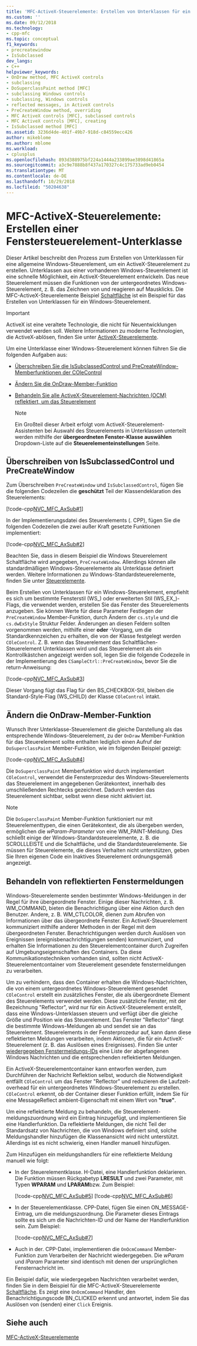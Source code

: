 ```yaml
---
title: 'MFC-ActiveX-Steuerelemente: Erstellen von Unterklassen für ein Windows-Steuerelement | Microsoft-Dokumentation'
ms.custom: ''
ms.date: 09/12/2018
ms.technology:
- cpp-mfc
ms.topic: conceptual
f1_keywords:
- precreatewindow
- IsSubclassed
dev_langs:
- C++
helpviewer_keywords:
- OnDraw method, MFC ActiveX controls
- subclassing
- DoSuperclassPaint method [MFC]
- subclassing Windows controls
- subclassing, Windows controls
- reflected messages, in ActiveX controls
- PreCreateWindow method, overriding
- MFC ActiveX controls [MFC], subclassed controls
- MFC ActiveX controls [MFC], creating
- IsSubclassed method [MFC]
ms.assetid: 3236d4de-401f-49b7-918d-c84559ecc426
author: mikeblome
ms.author: mblome
ms.workload:
- cplusplus
ms.openlocfilehash: 893d388975bf224a1444a233899ae3898d41865a
ms.sourcegitcommit: a3c9e7888b8f437a170327c4c175733ad9eb0454
ms.translationtype: MT
ms.contentlocale: de-DE
ms.lasthandoff: 10/29/2018
ms.locfileid: "50204638"
---
```

# <a name="mfc-activex-controls-subclassing-a-windows-control"></a>MFC-ActiveX-Steuerelemente: Erstellen einer Fenstersteuerelement-Unterklasse

Dieser Artikel beschreibt den Prozess zum Erstellen von Unterklassen für eine allgemeine Windows-Steuerelement, um ein ActiveX-Steuerelement zu erstellen. Unterklassen aus einer vorhandenen Windows-Steuerelement ist eine schnelle Möglichkeit, ein ActiveX-Steuerelement entwickeln. Das neue Steuerelement müssen die Funktionen von der untergeordnetes Windows-Steuerelement, z. B. das Zeichnen von und reagieren auf Mausklicks. Die MFC-ActiveX-Steuerelemente Beispiel [Schaltfläche](../visual-cpp-samples.md) ist ein Beispiel für das Erstellen von Unterklassen für ein Windows-Steuerelement.

>[!IMPORTANT]
> ActiveX ist eine veraltete Technologie, die nicht für Neuentwicklungen verwendet werden soll. Weitere Informationen zu moderne Technologien, die ActiveX-ablösen, finden Sie unter [ActiveX-Steuerelemente](activex-controls.md).

Um eine Unterklasse einer Windows-Steuerelement können führen Sie die folgenden Aufgaben aus:

- [Überschreiben Sie die IsSubclassedControl und PreCreateWindow-Memberfunktionen der COleControl](#_core_overriding_issubclassedcontrol_and_precreatewindow)

- [Ändern Sie die OnDraw-Member-Funktion](#_core_modifying_the_ondraw_member_function)

- [Behandeln Sie alle ActiveX-Steuerelement-Nachrichten (OCM) reflektiert, um das Steuerelement](#_core_handling_reflected_window_messages)

   > [!NOTE]
   > Ein Großteil dieser Arbeit erfolgt vom ActiveX-Steuerelement-Assistenten bei Auswahl des Steuerelements in Unterklassen unterteilt werden mithilfe der **übergeordneten Fenster-Klasse auswählen** Dropdown-Liste auf die **Steuerelementeinstellungen** Seite.

##  <a name="_core_overriding_issubclassedcontrol_and_precreatewindow"></a> Überschreiben von IsSubclassedControl und PreCreateWindow

Zum Überschreiben `PreCreateWindow` und `IsSubclassedControl`, fügen Sie die folgenden Codezeilen die **geschützt** Teil der Klassendeklaration des Steuerelements:

[!code-cpp[NVC_MFC_AxSub#1](../mfc/codesnippet/cpp/mfc-activex-controls-subclassing-a-windows-control_1.h)]

In der Implementierungsdatei des Steuerelements (. CPP), fügen Sie die folgenden Codezeilen die zwei außer Kraft gesetzte Funktionen implementiert:

[!code-cpp[NVC_MFC_AxSub#2](../mfc/codesnippet/cpp/mfc-activex-controls-subclassing-a-windows-control_2.cpp)]

Beachten Sie, dass in diesem Beispiel die Windows Steuerelement Schaltfläche wird angegeben, `PreCreateWindow`. Allerdings können alle standardmäßigen Windows-Steuerelemente als Unterklasse definiert werden. Weitere Informationen zu Windows-Standardsteuerelemente, finden Sie unter [Steuerelemente](../mfc/controls-mfc.md).

Beim Erstellen von Unterklassen für ein Windows-Steuerelement, empfiehlt es sich um bestimmte Fensterstil (WS_) oder erweiterten Stil (WS_EX_)-Flags, die verwendet werden, erstellen Sie das Fenster des Steuerelements anzugeben. Sie können Werte für diese Parameter Festlegen der `PreCreateWindow` Member-Funktion, durch Ändern der `cs.style` und die `cs.dwExStyle` Struktur Felder. Änderungen an diesen Feldern sollten vorgenommen werden, mithilfe einer **oder** -Vorgang, um die Standardkennzeichen zu erhalten, die von der Klasse festgelegt werden `COleControl`. Z. B. wenn das Steuerelement das Schaltflächen-Steuerelement Unterklassen wird und das Steuerelement als ein Kontrollkästchen angezeigt werden soll, legen Sie die folgende Codezeile in der Implementierung des `CSampleCtrl::PreCreateWindow`, bevor Sie die return-Anweisung:

[!code-cpp[NVC_MFC_AxSub#3](../mfc/codesnippet/cpp/mfc-activex-controls-subclassing-a-windows-control_3.cpp)]

Dieser Vorgang fügt das Flag für den BS_CHECKBOX-Stil, bleiben die Standard-Style-Flag (WS_CHILD) der Klasse `COleControl` intakt.

##  <a name="_core_modifying_the_ondraw_member_function"></a> Ändern die OnDraw-Member-Funktion

Wunsch Ihrer Unterklasse-Steuerelement die gleiche Darstellung als das entsprechende Windows-Steuerelement, zu der `OnDraw` Member-Funktion für das Steuerelement sollte enthalten lediglich einen Aufruf der `DoSuperclassPaint` Member-Funktion, wie im folgenden Beispiel gezeigt:

[!code-cpp[NVC_MFC_AxSub#4](../mfc/codesnippet/cpp/mfc-activex-controls-subclassing-a-windows-control_4.cpp)]

Die `DoSuperclassPaint` Memberfunktion wird durch implementiert `COleControl`, verwendet die Fensterprozedur des Windows-Steuerelements das Steuerelement im angegebenen Gerätekontext, innerhalb des umschließenden Rechtecks gezeichnet. Dadurch werden das Steuerelement sichtbar, selbst wenn diese nicht aktiviert ist.

> [!NOTE]
>  Die `DoSuperclassPaint` Member-Funktion funktioniert nur mit Steuerelementtypen, die einen Gerätekontext, die als übergeben werden, ermöglichen die *wParam-Parameter* von eine WM_PAINT-Meldung. Dies schließt einige der Windows-Standardsteuerelemente, z. B. die SCROLLLEISTE und die Schaltfläche, und die Standardsteuerelemente. Sie müssen für Steuerelemente, die dieses Verhalten nicht unterstützen, geben Sie Ihren eigenen Code ein Inaktives Steuerelement ordnungsgemäß angezeigt.

##  <a name="_core_handling_reflected_window_messages"></a> Behandeln von reflektierten Fenstermeldungen

Windows-Steuerelemente senden bestimmter Windows-Meldungen in der Regel für ihre übergeordnete Fenster. Einige dieser Nachrichten, z. B. WM_COMMAND, bieten die Benachrichtigung über eine Aktion durch den Benutzer. Andere, z. B. WM_CTLCOLOR, dienen zum Abrufen von Informationen über das übergeordnete Fenster. Ein ActiveX-Steuerelement kommuniziert mithilfe anderer Methoden in der Regel mit dem übergeordneten Fenster. Benachrichtigungen werden durch Auslösen von Ereignissen (ereignisbenachrichtigungen senden) kommuniziert, und erhalten Sie Informationen zu den Steuerelementcontainer durch Zugreifen auf Umgebungseigenschaften des Containers. Da diese Kommunikationstechniken vorhanden sind, sollten nicht ActiveX-Steuerelementcontainer vom Steuerelement gesendete fenstermeldungen zu verarbeiten.

Um zu verhindern, dass den Container erhalten die Windows-Nachrichten, die von einem untergeordnetes Windows-Steuerelement gesendet `COleControl` erstellt ein zusätzliches Fenster, die als übergeordnete Element des Steuerelements verwendet werden. Diese zusätzliche Fenster, mit der Bezeichnung "Reflector", wird nur für ein ActiveX-Steuerelement erstellt, dass eine Windows-Unterklassen steuern und verfügt über die gleiche Größe und Position wie das Steuerelement. Das Fenster "Reflector" fängt die bestimmte Windows-Meldungen ab und sendet sie an das Steuerelement. Steuerelements in der Fensterprozedur auf, kann dann diese reflektierten Meldungen verarbeiten, indem Aktionen, die für ein ActiveX-Steuerelement (z. B. das Auslösen eines Ereignisses). Finden Sie unter [wiedergegeben Fenstermeldungs-IDs](../mfc/reflected-window-message-ids.md) eine Liste der abgefangenen Windows Nachrichten und die entsprechenden reflektierten Meldungen.

Ein ActiveX-Steuerelementcontainer kann entworfen werden, zum Durchführen der Nachricht Reflektion selbst, wodurch die Notwendigkeit entfällt `COleControl` um das Fenster "Reflector" und reduzieren die Laufzeit-overhead für ein untergeordnetes Windows-Steuerelement zu erstellen. `COleControl` erkennt, ob der Container dieser Funktion erfüllt, indem Sie für eine MessageReflect ambient-Eigenschaft mit einem Wert von **"true"**.

Um eine reflektierte Meldung zu behandeln, die Steuerelement-meldungszuordnung wird ein Eintrag hinzugefügt, und implementieren Sie eine Handlerfunktion. Da reflektierte Meldungen, die nicht Teil der Standardsatz von Nachrichten, die von Windows definiert sind, solche Meldungshandler hinzufügen die Klassenansicht wird nicht unterstützt. Allerdings ist es nicht schwierig, einen Handler manuell hinzufügen.

Zum Hinzufügen ein meldungshandlers für eine reflektierte Meldung manuell wie folgt:

- In der Steuerelementklasse. H-Datei, eine Handlerfunktion deklarieren. Die Funktion müssen Rückgabetyp **LRESULT** und zwei Parameter, mit Typen **WPARAM** und **LPARAM**bzw. Zum Beispiel:

   [!code-cpp[NVC_MFC_AxSub#5](../mfc/codesnippet/cpp/mfc-activex-controls-subclassing-a-windows-control_5.h)]
    [!code-cpp[NVC_MFC_AxSub#6](../mfc/codesnippet/cpp/mfc-activex-controls-subclassing-a-windows-control_6.h)]

- In der Steuerelementklasse. CPP-Datei, fügen Sie einen ON_MESSAGE-Eintrag, um die meldungszuordnung. Die Parameter dieses Eintrags sollte es sich um die Nachrichten-ID und der Name der Handlerfunktion sein. Zum Beispiel:

   [!code-cpp[NVC_MFC_AxSub#7](../mfc/codesnippet/cpp/mfc-activex-controls-subclassing-a-windows-control_7.cpp)]

- Auch in der. CPP-Datei, implementieren die `OnOcmCommand` Member-Funktion zum Verarbeiten der Nachricht wiedergegeben. Die *wParam* und *lParam* Parameter sind identisch mit denen der ursprünglichen Fensternachricht im.

Ein Beispiel dafür, wie wiedergegeben Nachrichten verarbeitet werden, finden Sie in dem Beispiel für die MFC-ActiveX-Steuerelemente [Schaltfläche](../visual-cpp-samples.md). Es zeigt eine `OnOcmCommand` Handler, den Benachrichtigungscode BN_CLICKED erkennt und antwortet, indem Sie das Auslösen von (senden) einer `Click` Ereignis.

## <a name="see-also"></a>Siehe auch

[MFC-ActiveX-Steuerelemente](../mfc/mfc-activex-controls.md)

